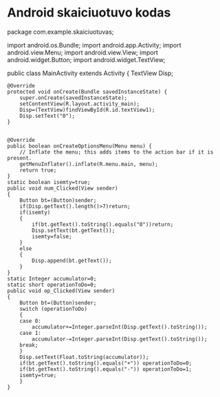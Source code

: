 Android skaiciuotuvo kodas
==================

package com.example.skaiciuotuvas;

import android.os.Bundle;
import android.app.Activity;
import android.view.Menu;
import android.view.View;
import android.widget.Button;
import android.widget.TextView;

public class MainActivity extends Activity {
	TextView Disp;

    @Override
    protected void onCreate(Bundle savedInstanceState) {
        super.onCreate(savedInstanceState);
        setContentView(R.layout.activity_main);
        Disp=(TextView)findViewById(R.id.textView1);
        Disp.setText("0");
    }


    @Override
    public boolean onCreateOptionsMenu(Menu menu) {
        // Inflate the menu; this adds items to the action bar if it is present.
        getMenuInflater().inflate(R.menu.main, menu);
        return true;
    }
    static boolean isemty=true;
    public void num_Clicked(View sender)
    {
    	Button bt=(Button)sender;
    	if(Disp.getText().length()>7)return;
    	if(isemty)
    	{
    		if(bt.getText().toString().equals("0"))return;
    		Disp.setText(bt.getText());	
    		isemty=false;
    	}
    	else
    	{
        	Disp.append(bt.getText());	
    	}
    }
    static Integer accumulator=0;
    static short operationToDo=0;
    public void op_Clicked(View sender)
    {
    	Button bt=(Button)sender;
    	switch (operationToDo)
    	{
    	case 0:
    		accumulator+=Integer.parseInt(Disp.getText().toString());
    	case 1:
    		accumulator-=Integer.parseInt(Disp.getText().toString());
    	break;
    	}
    	Disp.setText(Float.toString(accumulator));
    	if(bt.getText().toString().equals("+")) operationToDo=0;
    	if(bt.getText().toString().equals("-")) operationToDo=1;
    	isemty=true;
    	}
    }
    
